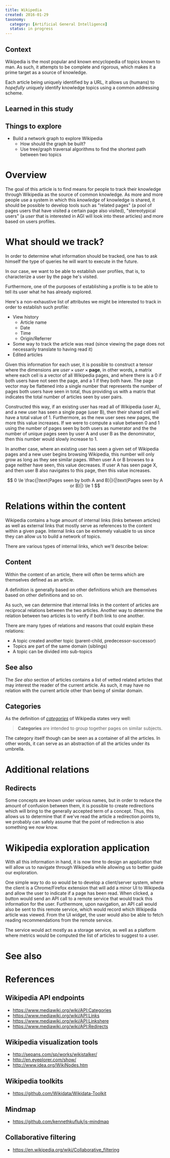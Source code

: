 ```yaml
---
title: Wikipedia
created: 2016-01-29
taxonomy:
  category: [Artificial General Intelligence]
  status: in progress
---
```


## Context
Wikipedia is the most popular and known encyclopedia of topics known to man. As such, it attempts to be complete and rigorous, which makes it a prime target as a source of knowledge.

Each article being uniquely identified by a URL, it allows us (humans) to *hopefully* uniquely identify knowledge topics using a common addressing scheme.

## Learned in this study

## Things to explore
* Build a network graph to explore Wikipedia
	* How should the graph be built?
	* Use tree/graph traversal algorithms to find the shortest path between two topics

# Overview
The goal of this article is to find means for people to track their knowledge through Wikipedia as the source of common knowledge. As more and more people use a system in which this *knowledge* of knowledge is shared, it should be possible to develop tools such as "related pages" (a pool of pages users that have visited a certain page also visited), "stereotypical users" (a *user* that is interested in AGI will look into these articles) and more based on users profiles.

# What should we track?
In order to determine what information should be tracked, one has to ask himself the type of queries he will want to execute in the future.

In our case, we want to be able to establish user profiles, that is, to characterize a user by the page he's visited.

Furthermore, one of the purposes of establishing a profile is to be able to tell its user what he has already explored.

Here's a non-exhaustive list of attributes we might be interested to track in order to establish such profile:

* View history
	* Article name
	* Date
	* Time
	* Origin/Referrer
* Some way to track the article was read (since viewing the page does not necessarily translate to having read it)
* Edited articles

Given this information for each user, it is possible to construct a tensor where the dimensions are $user \times user \times \boldsymbol{page}$, in other words, a matrix where each cell is a vector of all Wikipedia pages, and where there is a 0 if both users have not seen the page, and a 1 if they both have. The page vector may be flattened into a single number that represents the number of pages both users have seen in total, thus providing us with a matrix that indicates the total number of articles seen by user pairs.

Constructed this way, if an existing user has read all of Wikipedia (user A), and a new user has seen a single page (user B), then their shared cell will have a total value of 1. Furthermore, as the new user sees new pages, the more this value increases. If we were to compute a value between 0 and 1 using the number of pages seen by both users as numerator and the the number of unique pages seen by user A and user B as the denominator, then this number would slowly increase to 1.

In another case, where an existing user has seen a given set of Wikipedia pages and a new user begins browsing Wikipedia, this number will only grow as long as they see similar pages. When user A or B browses to a page neither have seen, this value decreases. If user A has seen page X, and then user B also navigates to this page, then this value increases.

$$
0 \le \frac{|\text{Pages seen by both A and B}|}{|\text{Pages seen by A or B}|} \le 1
$$

# Relations within the content
Wikipedia contains a huge amount of internal links (links between articles) as well as external links that mostly serve as references to the content within a given page. Internal links can be extremely valuable to us since they can allow us to build a network of topics.

There are various types of internal links, which we'll describe below:

## Content
Within the content of an article, there will often be terms which are themselves defined as an article.

A definition is generally based on other definitions which are themselves based on other definitions and so on.

As such, we can determine that internal links in the content of articles are reciprocal relations between the two articles. Another way to determine the relation between two articles is to verify if both link to one another.

There are many types of relations and reasons that could explain these relations:
* A topic created another topic (parent-child, predecessor-successor)
* Topics are part of the same domain (siblings)
* A topic can be divided into sub-topics

## See also
The *See also* section of articles contains a list of vetted related articles that may interest the reader of the current article. As such, it may have no relation with the current article other than being of similar domain.

## Categories
As the definition of *[categories](https://en.Wikipedia.org/wiki/Help:Category)* of Wikipedia states very well:

> **Categories** are intended to group together pages on similar subjects.

The category itself though can be seen as a container of all the articles. In other words, it can serve as an abstraction of all the articles under its umbrella.

# Additional relations
## Redirects
Some concepts are known under various names, but in order to reduce the amount of confusion between them, it is possible to create redirections which will bring to the generally accepted term of a concept. Thus, this allows us to determine that if we've read the article a redirection points to, we probably can safely assume that the point of redirection is also something we *now* know.

# Wikipedia exploration application
With all this information in hand, it is now time to design an application that will allow us to navigate through Wikipedia while allowing us to better guide our exploration.

One simple way to do so would be to develop a client/server system, where the client is a Chrome/Firefox extension that will add a minor UI to Wikipedia and allow the user to indicate if a page has been read. When clicked, a button would send an API call to a remote service that would track this information for the user. Furthermore, upon navigation, an API call would also be sent to this remote service, which would record which Wikipedia article was viewed. From the UI widget, the user would also be able to fetch reading recommendations from the remote service.

The service would act mostly as a storage service, as well as a platform where metrics would be computed the list of articles to suggest to a user.

# See also

# References
## Wikipedia API endpoints
* https://www.mediawiki.org/wiki/API:Categories
* https://www.mediawiki.org/wiki/API:Links
* https://www.mediawiki.org/wiki/API:Linkshere
* https://www.mediawiki.org/wiki/API:Redirects

## Wikipedia visualization tools
* http://sepans.com/sp/works/wikistalker/
* http://en.eyeplorer.com/show/
* http://www.idea.org/WikiNodes.htm

## Wikipedia toolkits
* https://github.com/Wikidata/Wikidata-Toolkit

## Mindmap
* https://github.com/kennethkufluk/js-mindmap

## Collaborative filtering
* https://en.wikipedia.org/wiki/Collaborative_filtering
